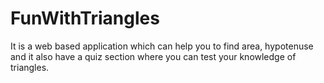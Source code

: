 # FunWithTriangles

It is a web based application which can help you to find area, hypotenuse and it also have a quiz section where you can test your knowledge of triangles.



